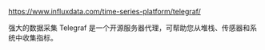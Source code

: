 
https://www.influxdata.com/time-series-platform/telegraf/

强大的数据采集 Telegraf 是一个开源服务器代理，可帮助您从堆栈、传感器和系统中收集指标。

